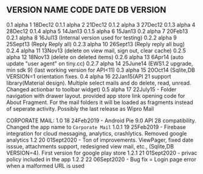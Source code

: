 

VERSION NAME	CODE	DATE                                DB VERSION
-------------------------------------------------------------------------------
0.1 alpha		1		18Dec12
0.1.1 alpha		2		21Dec12
0.1.2 alpha		3		27Dec12
0.1.3 alpha		4		28Dec12
0.1.4 alpha		5		14Jan13
0.1.5 alpha		6		15Jan13
0.2	  alpha		7		20Feb13
0.2.1 alpha		8		16Jul13 (Internal version used for testing)
0.2.2 alpha		9 		25Sept13 (Reply Reply all)
0.2.3 alpha 	10		26Sept13 (Reply reply all bug)
0.2.4 alpha 	11		13Nov13 (delete on view mail, sign out, clear cache)
0.2.5 alpha 	12		18Nov13 (delete on deleted items)
0.2.6 alpha 	13		6Apr14 (auto update "user agent" on tiny.cc)
0.2.7 alpha 	14		25June14 (EWS1.2 upgrade, min sdk 9) (last working version for API<11)
0.3 alpha       15      20Oct14 (Sqlite,DB VERSION=1
                        orientation fixes.
0.4 alpha       16      22Jan15(API 21 support library(Material design). Multiple select mails and do delete, read, unread.
                        Changed actionbar to toolbar widget)
0.5 alpha       17      22July15 - Folder navigation with drawer layout. provided app store link opening code for About Fragment.
                        For the mail folders it will be loaded as fragments instead of seperate activity.
                        Possibly the last release as Wipro Mail

CORPORATE MAIL:
1.0             18      24Feb2019 - Android Pie 9.0 API 28 compatibility. Changed the app name to `Corporate Mail`
1.0.1           19      25Feb2019 - Firebase integration for cloud messaging, analytics, crashlytics. Removed google analytics
1.2             20      01Sept2020 - Ton of improvements. ViewPager, fixed date isssue, attachments support, redesigned view mail, etc., (Sqlite,DB VERSION=4).
                        First version for google play store
1.2.1           21      01Sept2020 - privac policy included in the app
1.2.2           22      06Sept2020 - Bug fix = Login page error when a malformed URL is used
